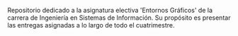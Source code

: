 Repositorio dedicado a la asignatura electiva 'Entornos Gráficos' de la carrera de Ingeniería en Sistemas de Información. Su propósito es presentar las entregas asignadas a lo largo de todo el cuatrimestre.
